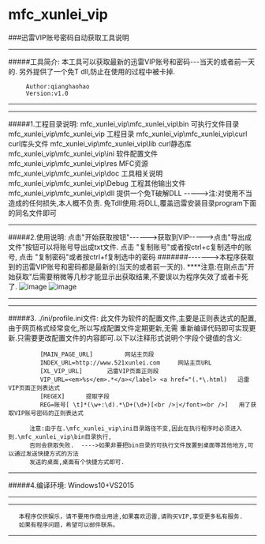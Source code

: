 # mfc_xunlei_vip
###迅雷VIP账号密码自动获取工具说明
***
#####工具简介:
本工具可以获取最新的迅雷VIP账号和密码---当天的或者前一天的.
另外提供了一个免T dll,防止在使用的过程中被卡掉. 

         Author:qianghaohao
         Version:v1.0
***
***
#####1.工程目录说明:
          mfc_xunlei_vip\mfc_xunlei_vip\bin     可执行文件目录
          mfc_xunlei_vip\mfc_xunlei_vip         工程目录
          mfc_xunlei_vip\mfc_xunlei_vip\curl    curl库头文件
          mfc_xunlei_vip\mfc_xunlei_vip\lib     curl静态库
          mfc_xunlei_vip\mfc_xunlei_vip\ini     软件配置文件
          mfc_xunlei_vip\mfc_xunlei_vip\res     MFC资源
          mfc_xunlei_vip\mfc_xunlei_vip\doc     工具相关说明
          mfc_xunlei_vip\mfc_xunlei_vip\Debug   工程其他输出文件
          mfc_xunlei_vip\mfc_xunlei_vip\dll     提供一个免T破解DLL
                       ----->注:对使用不当造成的任何损失,本人概不负责.
                       免Tdll使用:将DLL,覆盖迅雷安装目录program下面的同名文件即可
***
#####2.使用说明:
          点击"开始获取按钮"------>获取到VIP----->点击"导出成文件"按钮可以将账号导出成txt文件.
	  点击 "复制账号"或者按ctrl+c复制选中的账号, 点击 "复制密码"或者按ctrl+f复制选中的密码
          #######------->本程序获取到的迅雷VIP账号和密码都是最新的(当天的或者前一天的).
          ****注意:在刚点击"开始获取"后需要稍微等几秒才能显示出获取结果,不要误以为程序失效了或者卡死了.
![image](https://github.com/qianghaohao/mfc_xunlei_vip/raw/master/img/get_vip_demo.png)
![image](https://github.com/qianghaohao/mfc_xunlei_vip/raw/master/img/vip_list.png)
***
***
#####3. ./ini/profile.ini文件:
          此文件为软件的配置文件,主要是正则表达式的配置,由于网页格式经常变化,所以写成配置文件定期更新,无需
          重新编译代码即可实现更新.只需要更改配置文件的内容即可.以下以注释形式说明个字段个键值的含义:
          
             [MAIN_PAGE_URL]         网站主页段 
             INDEX_URL=http://www.521xunlei.com     网站主页URL
             [XL_VIP_URL]       迅雷VIP页面正则段
             VIP_URL=<em>%s</em>.*</a></label> <a href="(.*\.html)   迅雷VIP页面正则表达式
             [REGEX]      提取字段
             REG=账号[ \t]*(\w+:\d).*\D+(\d+)[<br />|</font><br />]   用了获取VIP账号密码的正则表达式
             
          注意:由于在.\mfc_xunlei_vip\ini目录路径不变,因此在执行程序时必须进入到.\mfc_xunlei_vip\bin目录执行,
          否则会获取失败.  ---->如果非要把bin目录的可执行文件放置到桌面等其他地方,可以通过发送快捷方式的方法
          发送的桌面,桌面有个快捷方式即可.
***
#####4.编译环境:
          Windows10+VS2015
***
***
       本程序仅供娱乐，请不要用作商业用途,如果喜欢迅雷,请购买VIP,享受更多私有服务.
       如果有程序问题，希望可以邮件联系。
***
